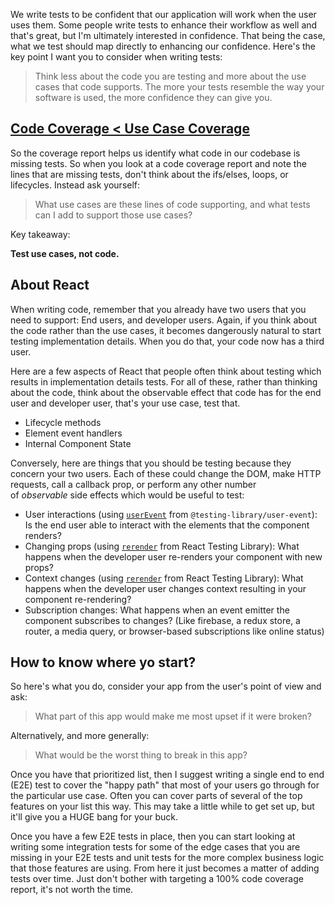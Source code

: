 We write tests to be confident that our application will work when the user uses them. Some people write tests to enhance their workflow as well and that's great, but I'm ultimately interested in confidence. That being the case, what we test should map directly to enhancing our confidence. Here's the key point I want you to consider when writing tests:

> Think less about the code you are testing and more about the use cases that code supports. The more your tests resemble the way your software is used, the more confidence they can give you.


## [Code Coverage < Use Case Coverage](https://kentcdodds.com/blog/how-to-know-what-to-test#code-coverage--use-case-coverage)

So the coverage report helps us identify what code in our codebase is missing tests. So when you look at a code coverage report and note the lines that are missing tests, don't think about the ifs/elses, loops, or lifecycles. Instead ask yourself:

> What use cases are these lines of code supporting, and what tests can I add to support those use cases?

Key takeaway:

**Test use cases, not code.**

## About React

When writing code, remember that you already have two users that you need to support: End users, and developer users. Again, if you think about the code rather than the use cases, it becomes dangerously natural to start testing implementation details. When you do that, your code now has a third user.


Here are a few aspects of React that people often think about testing which results in implementation details tests. For all of these, rather than thinking about the code, think about the observable effect that code has for the end user and developer user, that's your use case, test that.

-   Lifecycle methods
-   Element event handlers
-   Internal Component State

Conversely, here are things that you should be testing because they concern your two users. Each of these could change the DOM, make HTTP requests, call a callback prop, or perform any other number of _observable_ side effects which would be useful to test:

-   User interactions (using [`userEvent`](https://testing-library.com/docs/ecosystem-user-event) from `@testing-library/user-event`): Is the end user able to interact with the elements that the component renders?
-   Changing props (using [`rerender`](https://testing-library.com/docs/react-testing-library/api#rerender) from React Testing Library): What happens when the developer user re-renders your component with new props?
-   Context changes (using [`rerender`](https://testing-library.com/docs/react-testing-library/api#rerender) from React Testing Library): What happens when the developer user changes context resulting in your component re-rendering?
-   Subscription changes: What happens when an event emitter the component subscribes to changes? (Like firebase, a redux store, a router, a media query, or browser-based subscriptions like online status)

## How to know where yo start?

So here's what you do, consider your app from the user's point of view and ask:

> What part of this app would make me most upset if it were broken?

Alternatively, and more generally:

> What would be the worst thing to break in this app?


Once you have that prioritized list, then I suggest writing a single end to end (E2E) test to cover the "happy path" that most of your users go through for the particular use case. Often you can cover parts of several of the top features on your list this way. This may take a little while to get set up, but it'll give you a HUGE bang for your buck.


Once you have a few E2E tests in place, then you can start looking at writing some integration tests for some of the edge cases that you are missing in your E2E tests and unit tests for the more complex business logic that those features are using. From here it just becomes a matter of adding tests over time. Just don't bother with targeting a 100% code coverage report, it's not worth the time.